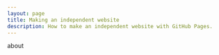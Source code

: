 ```yaml
---
layout: page
title: Making an independent website
description: How to make an independent website with GitHub Pages.
---
```

about